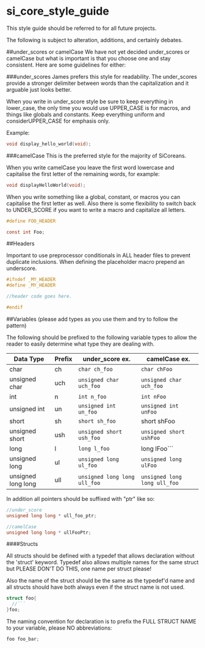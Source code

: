 # si_core_style_guide

This style guide should be referred to for all future projects.

The following is subject to alteration, additions, and certainly debates.

##under_scores or camelCase
We have not yet decided under_scores or camelCase but what is important is that you choose one and stay consistent.  Here are some guidelines for either:

###under_scores
James prefers this style for readability.  The under_scores provide a stronger delimiter between words than the capitalization and it arguable just looks better.

When you write in under_score style be sure to keep everything in lower_case, the only time you would use UPPER_CASE is for macros, and things like globals and constants.  Keep everything uniform and considerUPPER_CASE for emphasis only.

Example:

```c
void display_hello_world(void);
```

###camelCase
This is the preferred style for the majority of SiCoreans.

When you write camelCase you leave the first word lowercase and capitalise the first letter of the remaining words, for example:

```c
void displayHelloWorld(void);
```

When you write something like a global, constant, or macros you can capitalise the first letter as well.  Also there is some flexibility to switch back to UNDER_SCORE if you want to write a macro and capitalize all letters.

```c
#define FOO_HEADER

const int Foo;
```

##Headers

Important to use preprocessor conditionals in ALL header files to prevent duplicate inclusions. When defining the placeholder macro prepend an underscore.


```c
#ifndef _MY_HEADER
#define _MY_HEADER

//header code goes here.

#endif
```

##Variables (please add types as you use them and try to follow the pattern)

The following should be prefixed to the following variable types to allow the reader to easily determine what type they are dealing with.

Data Type | Prefix |under_score ex.|camelCase ex.
----------|--------|---------------|-------------
char|ch|```char ch_foo```|```char chFoo```
unsigned char|uch|```unsigned char uch_foo```|```unsigned char uch_foo```
int|n|```int n_foo```|```int nFoo```
unsigned int|un|```unsigned int un_foo```|```unsigned int unFoo```
short|sh|```short sh_foo```|short shFoo
unsigned short|ush|```unsigned short ush_foo```|```unsigned short ushFoo```
long|l|```long l_foo```|long lFoo```
unsigned long|ul|```unsigned long ul_foo```|```unsigned long ulFoo```
unsigned long long|ull|```unsigned long long ull_foo```|```unsigned long long ull_foo```

In addition all pointers should be suffixed with "ptr" like so:

```c
//under_score
unsigned long long * ull_foo_ptr;

//camelCase
unsigned long long * ullFooPtr;
```
####Structs

All structs should be defined with a typedef that allows declaration without the 'struct' keyword.  Typedef also allows multiple names for the same struct but PLEASE DON'T DO THIS, one name per struct please!

Also the name of the struct should be the same as the typedef'd name and all structs should have both always even if the struct name is not used.

```c
struct foo{
  //```
}foo;
```
The naming convention for declaration is to prefix the FULL STRUCT NAME to your variable, please NO abbreviations:

```c
foo foo_bar;
```


